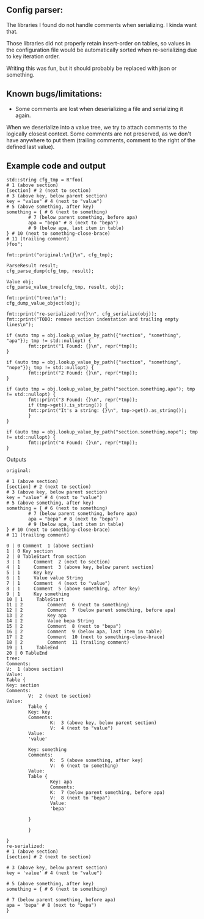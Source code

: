 Config parser:
--------------

The libraries I found do not handle comments when serializing. I kinda want that.

Those libraries did not properly retain insert-order on tables, so values in the
configuration file would be automatically sorted when re-serializing due to key
iteration order.

Writing this was fun, but it should probably be replaced with json or something.

Known bugs/limitations:
-----------------------

* Some comments are lost when deserializing a file and serializing it again.

When we deserialize into a value tree, we try to attach comments to the
logically closest context. Some comments are not preserved, as we don't
have anywhere to put them (trailing comments, comment to the right of the defined last
value).


Example code and output
-----------------------

    std::string cfg_tmp = R"foo(
    # 1 (above section)
    [section] # 2 (next to section)
    # 3 (above key, below parent section)
    key = "value" # 4 (next to "value")
    # 5 (above something, after key)
    something = { # 6 (next to something)
            # 7 (below parent something, before apa)
            apa = "bepa" # 8 (next to "bepa")
            # 9 (below apa, last item in table)
    } # 10 (next to something-close-brace)
    # 11 (trailing comment)
    )foo";

    fmt::print("original:\n{}\n", cfg_tmp);

    ParseResult result;
    cfg_parse_dump(cfg_tmp, result);

    Value obj;
    cfg_parse_value_tree(cfg_tmp, result, obj);

    fmt::print("tree:\n");
    cfg_dump_value_object(obj);

    fmt::print("re-serialized:\n{}\n", cfg_serialize(obj));
    fmt::print("TODO: remove section indentation and trailing empty lines\n");

    if (auto tmp = obj.lookup_value_by_path({"section", "something", "apa"}); tmp != std::nullopt) {
            fmt::print("1 Found: {}\n", repr(*tmp));
    }

    if (auto tmp = obj.lookup_value_by_path({"section", "something", "nope"}); tmp != std::nullopt) {
            fmt::print("2 Found: {}\n", repr(*tmp));
    }

    if (auto tmp = obj.lookup_value_by_path("section.something.apa"); tmp != std::nullopt) {
            fmt::print("3 Found: {}\n", repr(*tmp));
            if (tmp->get().is_string()) {
            fmt::print("It's a string: {}\n", tmp->get().as_string());
            }
    }

    if (auto tmp = obj.lookup_value_by_path("section.something.nope"); tmp != std::nullopt) {
            fmt::print("4 Found: {}\n", repr(*tmp));
    }


Outputs

    original:

    # 1 (above section)
    [section] # 2 (next to section)
    # 3 (above key, below parent section)
    key = "value" # 4 (next to "value")
    # 5 (above something, after key)
    something = { # 6 (next to something)
            # 7 (below parent something, before apa)
            apa = "bepa" # 8 (next to "bepa")
            # 9 (below apa, last item in table)
    } # 10 (next to something-close-brace)
    # 11 (trailing comment)
    
    0 | 0 Comment  1 (above section) 
    1 | 0 Key section 
    2 | 0 TableStart from section 
    3 | 1     Comment  2 (next to section) 
    4 | 1     Comment  3 (above key, below parent section) 
    5 | 1     Key key 
    6 | 1     Value value String
    7 | 1     Comment  4 (next to "value") 
    8 | 1     Comment  5 (above something, after key) 
    9 | 1     Key something 
    10 | 1     TableStart  
    11 | 2         Comment  6 (next to something) 
    12 | 2         Comment  7 (below parent something, before apa) 
    13 | 2         Key apa 
    14 | 2         Value bepa String
    15 | 2         Comment  8 (next to "bepa") 
    16 | 2         Comment  9 (below apa, last item in table) 
    17 | 2         Comment  10 (next to something-close-brace) 
    18 | 2         Comment  11 (trailing comment) 
    19 | 1     TableEnd  
    20 | 0 TableEnd  
    tree:
    Comments:
    V:  1 (above section)
    Value:
    Table {
    Key: section
    Comments:
            V:  2 (next to section)
    Value:
            Table {
            Key: key
            Comments:
                    K:  3 (above key, below parent section)
                    V:  4 (next to "value")
            Value:
            'value'

            Key: something
            Comments:
                    K:  5 (above something, after key)
                    V:  6 (next to something)
            Value:
            Table {
                    Key: apa
                    Comments:
                    K:  7 (below parent something, before apa)
                    V:  8 (next to "bepa")
                    Value:
                    'bepa'

            }

            }

    }
    re-serialized:
    # 1 (above section)
    [section] # 2 (next to section)

    # 3 (above key, below parent section)
    key = 'value' # 4 (next to "value")

    # 5 (above something, after key)
    something = { # 6 (next to something)

    # 7 (below parent something, before apa)
    apa = 'bepa' # 8 (next to "bepa")
    }
